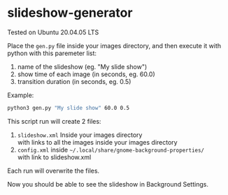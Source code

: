 # slideshow-generator
Tested on Ubuntu 20.04.05 LTS

Place the `gen.py` file inside your images directory, and then execute it with python with this paremeter list:
1) name of the slideshow (eg. "My slide show")
2) show time of each image (in seconds, eg. 60.0)
3) transition duration (in seconds, eg. 0.5)

Example:
```bash
python3 gen.py "My slide show" 60.0 0.5
```

This script run will create 2 files:
1) `slideshow.xml` Inside your images directory  
with links to all the images inside your images directory 
2) `config.xml` inside `~/.local/share/gnome-background-properties/`  
with link to slideshow.xml

Each run will overwrite the files.

Now you should be able to see the slideshow in Background Settings.
